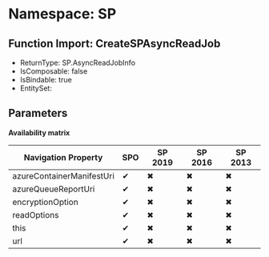 # Namespace: SP

## Function Import: CreateSPAsyncReadJob

- ReturnType: SP.AsyncReadJobInfo
- IsComposable: false
- IsBindable: true
- EntitySet: 

## Parameters

**Availability matrix**

Navigation Property | SPO | SP 2019 | SP 2016 | SP 2013
----------|-----|---------|---------|--------
azureContainerManifestUri | ✔ | ✖ | ✖ | ✖
azureQueueReportUri | ✔ | ✖ | ✖ | ✖
encryptionOption | ✔ | ✖ | ✖ | ✖
readOptions | ✔ | ✖ | ✖ | ✖
this | ✔ | ✖ | ✖ | ✖
url | ✔ | ✖ | ✖ | ✖
